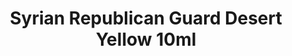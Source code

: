 ---
layout: product
title: "Syrian Republican Guard Desert Yellow 10ml"
price: "330" 
desc: "Acrylic Laquer 10mL"
img_path: "/assets/img/RC102.webp"
brand: "AK "
available: false
special_offer: false
new: false
soon: false
cat: "020000"
subcat: "020200"
subsubcat: "020201"
sifra: "RC102"
popular: false
spec: true
---
